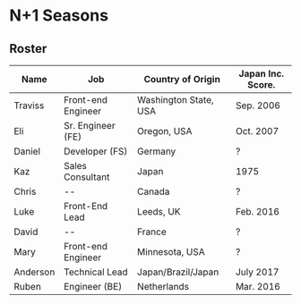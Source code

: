 # N+1 Seasons

## Roster

| Name     | Job                | Country of Origin     | Japan Inc. Score.   |
| -------- | ------------------ | --------------------- | ------------------- |
| Traviss  | Front-end Engineer | Washington State, USA | Sep. 2006           |
| Eli      | Sr. Engineer (FE)  | Oregon, USA           | Oct. 2007           |
| Daniel   | Developer (FS)     | Germany               | ?                   |
| Kaz      | Sales Consultant   | Japan                 | 1975                |
| Chris    | --                 | Canada                | ?                   |
| Luke     | Front-End Lead     | Leeds, UK             | Feb. 2016           |
| David    | --                 | France                | ?                   |
| Mary     | Front-end Engineer | Minnesota, USA        | ?                   |
| Anderson | Technical Lead     | Japan/Brazil/Japan    | July 2017 |
| Ruben    | Engineer (BE)      | Netherlands           | Mar. 2016           |
